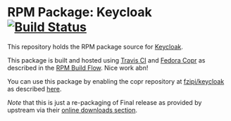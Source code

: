 # RPM Package: Keycloak [![Build Status](https://travis-ci.org/fzipi/keycloak-rpm.svg?branch=master)](https://travis-ci.org/fzipi/keycloak-rpm)

This repository holds the RPM package source for [Keycloak](http://www.keycloak.org/). 

This package is built and hosted using [Travis CI](https://travis-ci.com) and [Fedora Copr](https://copr.fedorainfracloud.org/) as described in the [RPM Build Flow](https://gist.github.com/abn/daf262e7e454509df1429c87068923d1). Nice work abn!

You can use this package by enabling the copr repository at [fzipi/keycloak](https://copr.fedorainfracloud.org/coprs/fzipi/keycloak/) as described [here](https://gist.github.com/abn/daf262e7e454509df1429c87068923d1#using-packages-in-copr-repository).

*Note* that this is just a re-packaging of Final release as provided by upstream via their [online downloads section](http://www.keycloak.org/downloads.html).


